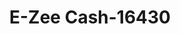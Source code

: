 ---
f_zip-code: 68502
f_state-code: NE
title: E-Zee Cash-16430
f_phone: 402-474-7283
f_city-only: Lincoln
f_address: 1301 South Street Lincoln
f_location-unique-id: '16430'
slug: e-zee-cash-16430
updated-on: '2024-05-30T13:46:58.046Z'
created-on: '2024-05-30T13:36:59.803Z'
published-on: '2024-05-30T13:54:32.469Z'
f_city-state: cms/city/lincoln-ne.md
f_company: cms/company/e-zee-cash.md
f_state: cms/state/nebraska.md
layout: '[payday-loan].html'
tags: payday-loan
---